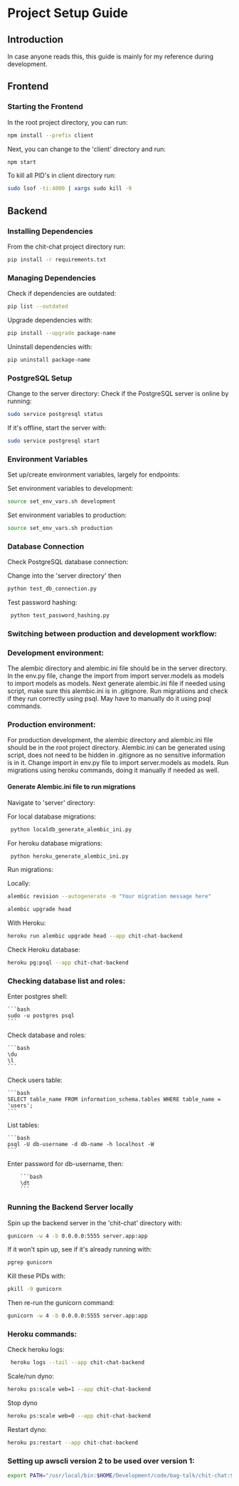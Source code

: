 # Project Setup Guide

## Introduction

In case anyone reads this, this guide is mainly for my reference during development.

## Frontend

### Starting the Frontend

In the root project directory, you can run:

```bash
npm install --prefix client
```

Next, you can change to the 'client' directory and run:

```bash
npm start
```

To kill all PID's in client directory run:

```bash
sudo lsof -ti:4000 | xargs sudo kill -9
```




## Backend

### Installing Dependencies

From the chit-chat project directory run:

```bash
pip install -r requirements.txt
```

### Managing Dependencies

Check if dependencies are outdated:

```bash
pip list --outdated
```

Upgrade dependencies with:

```bash
pip install --upgrade package-name
```

Uninstall dependencies with:

```bash
pip uninstall package-name
```







### PostgreSQL Setup
Change to the server directory:
Check if the PostgreSQL server is online by running:

```bash
sudo service postgresql status
```

If it's offline, start the server with:

```bash
sudo service postgresql start
```






### Environment Variables



Set up/create environment variables, largely for endpoints:

Set environment variables to development:

```bash
source set_env_vars.sh development
```

Set environment variables to production:

```bash
source set_env_vars.sh production
```





### Database Connection

Check PostgreSQL database connection:

Change into the 'server directory' then

```bash
python test_db_connection.py
```

Test password hashing:

```bash
 python test_password_hashing.py
 ```



### Switching between production and development workflow:
### Development environment:

The alembic directory and alembic.ini file should be in the server directory. In the env.py file, change the import from import server.models as models to import models as models. Next generate alembic.ini file if needed using script, make sure this alembic.ini is in .gitignore. Run migratiions and check if they run correctly using psql. May have to manually do it using psql commands. 

### Production environment:
For production development, the alembic directory and alembic.ini file should be in the root project directory.
Alembic.ini can be generated using script, does not need to be hidden in .gitignore as no sensitive information is in it.
Change import in env.py file to import server.models as models. Run migrations using heroku commands, doing it manually if needed as well. 

#### Generate Alembic.ini file to run migrations

Navigate to 'server' directory:

For local database migrations:
```bash
 python localdb_generate_alembic_ini.py
 ```

 For heroku database migrations:
```bash
 python heroku_generate_alembic_ini.py
 ```


 Run migrations:

 Locally:

```bash
alembic revision --autogenerate -m "Your migration message here"
```

```bash
alembic upgrade head
```

With Heroku:
```bash
heroku run alembic upgrade head --app chit-chat-backend
```

Check Heroku database:
```bash
heroku pg:psql --app chit-chat-backend
```









### Checking database list and roles:

Enter postgres shell:

    ```bash
    sudo -u postgres psql
    ```

Check database and roles:

    ```bash
    \du
    \l
    ```

Check users table:

    ```bash
    SELECT table_name FROM information_schema.tables WHERE table_name = 'users';
    ```

List tables:

    ```bash
    psql -U db-username -d db-name -h localhost -W
    ```

Enter password for db-username, then:

        ```bash
        \dt
        ```





### Running the Backend Server locally

Spin up the backend server in the 'chit-chat' directory with:

```bash
gunicorn -w 4 -b 0.0.0.0:5555 server.app:app
```

If it won't spin up, see if it's already running with:

```bash
pgrep gunicorn
```

Kill these PIDs with:

```bash
pkill -9 gunicorn
```

Then re-run the gunicorn command:

```bash
gunicorn -w 4 -b 0.0.0.0:5555 server.app:app
```







### Heroku commands:

Check heroku logs:

```bash
 heroku logs --tail --app chit-chat-backend
 ```

 Scale/run dyno:

 ```bash
 heroku ps:scale web=1 --app chit-chat-backend
 ```

Stop dyno

```bash
heroku ps:scale web=0 --app chit-chat-backend
```

Restart dyno:

```bash
heroku ps:restart --app chit-chat-backend
```






### Setting up awscli version 2 to be used over version 1:

```bash
export PATH="/usr/local/bin:$HOME/Development/code/bag-talk/chit-chat:$PATH"
```